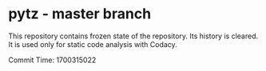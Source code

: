 # pytz - master branch

This repository contains frozen state of the repository.
Its history is cleared. It is used only for static code
analysis with Codacy.

Commit Time: 1700315022